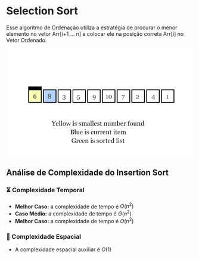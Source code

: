 # Selection Sort

Esse algoritmo de Ordenação utiliza a estratégia de procurar o menor elemento no vetor Arr[i+1 ... n\] e colocar ele na posição correta Arr[i\] no Vetor Ordenado.

![](https://github.com/sc-math/Sort-Algorithms/blob/main/Selection%20Sort/gif/Selection-sort-example.gif)

## Análise de Complexidade do Insertion Sort

### ⏳ Complexidade Temporal
- **Melhor Caso:** a complexidade de tempo é $Ω(n^2)$
- **Caso Médio:** a complexidade de tempo é $Θ(n^2)$
- **Melhor Caso:** a complexidade de tempo é $O(n^2)$

### 💽 Complexidade Espacial

- A complexidade espacial auxiliar é $O(1)$
